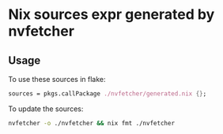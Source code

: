 # Nix sources expr generated by nvfetcher

## Usage

To use these sources in flake:

```nix
sources = pkgs.callPackage ./nvfetcher/generated.nix {};
```

To update the sources:

```bash
nvfetcher -o ./nvfetcher && nix fmt ./nvfetcher
```

